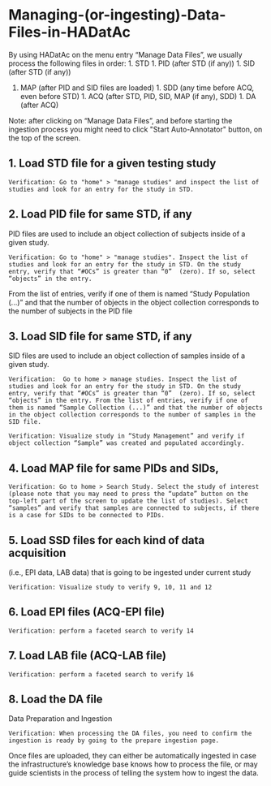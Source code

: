 # Managing-\(or-ingesting\)-Data-Files-in-HADatAc

By using HADatAc on the menu entry “Manage Data Files”, we usually process the following files in order: 1. STD 1. PID \(after STD \(if any\)\) 1. SID \(after STD \(if any\)\)  
1. MAP \(after PID and SID files are loaded\) 1. SDD \(any time before ACQ, even before STD\) 1. ACQ \(after STD, PID, SID, MAP \(if any\), SDD\) 1. DA \(after ACQ\)

Note: after clicking on “Manage Data Files”, and before starting the ingestion process you might need to click "Start Auto-Annotator" button, on the top of the screen.

## 1. Load STD file for a given testing study

```text
Verification: Go to "home" > "manage studies" and inspect the list of studies and look for an entry for the study in STD.
```

## 2. Load PID file for same STD, if any

PID files are used to include an object collection of subjects inside of a given study.

```text
Verification: Go to "home" > "manage studies". Inspect the list of studies and look for an entry for the study in STD. On the study entry, verify that “#OCs” is greater than “0”  (zero). If so, select “objects” in the entry.
```

From the list of entries, verify if one of them is named “Study Population \(...\)” and that the number of objects in the object collection corresponds to the number of subjects in the PID file

## 3. Load  SID file for same STD, if any

SID files are used to include an object collection of samples inside of a given study.

```text
Verification:  Go to home > manage studies. Inspect the list of studies and look for an entry for the study in STD. On the study entry, verify that “#OCs” is greater than “0”  (zero). If so, select “objects” in the entry. From the list of entries, verify if one of them is named “Sample Collection (...)” and that the number of objects in the object collection corresponds to the number of samples in the SID file.

Verification: Visualize study in “Study Management” and verify if object collection “Sample” was created and populated accordingly.
```

## 4. Load MAP file for same PIDs and SIDs,

```text
Verification: Go to home > Search Study. Select the study of interest (please note that you may need to press the “update” button on the top-left part of the screen to update the list of studies). Select “samples” and verify that samples are connected to subjects, if there is a case for SIDs to be connected to PIDs.
```

## 5. Load SSD files for each kind of data acquisition

\(i.e., EPI data, LAB data\) that is going to be ingested under current study

```text
Verification: Visualize study to verify 9, 10, 11 and 12
```

## 6. Load EPI files \(ACQ-EPI file\)

```text
Verification: perform a faceted search to verify 14
```

## 7. Load LAB file \(ACQ-LAB file\)

```text
Verification: perform a faceted search to verify 16
```

## 8. Load the DA file

Data Preparation and Ingestion

```text
Verification: When processing the DA files, you need to confirm the ingestion is ready by going to the prepare ingestion page.
```

Once files are uploaded, they can either be automatically ingested in case the infrastructure’s knowledge base knows how to process the file, or may guide scientists in the process of telling the system how to ingest the data.


